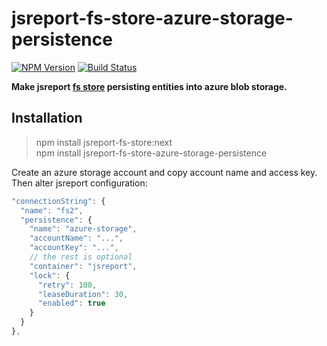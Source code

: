 # jsreport-fs-store-azure-storage-persistence
[![NPM Version](http://img.shields.io/npm/v/jsreport-fs-store-azure-storage-persistence.svg?style=flat-square)](https://npmjs.com/package/jsreport-fs-store-azure-storage-persistence)
[![Build Status](https://travis-ci.org/jsreport/jsreport-fs-store-azure-storage-persistence.png?branch=master)](https://travis-ci.org/jsreport/jsreport-fs-store-azure-storage-persistence)

**Make jsreport [fs store](https://github.com/jsreport/jsreport-fs-store) persisting entities into azure blob storage.**


## Installation

> npm install jsreport-fs-store:next    
> npm install jsreport-fs-store-azure-storage-persistence

Create an azure storage account and copy account name and access key.  Then alter jsreport configuration:
```js
"connectionString": { 
  "name": "fs2",
  "persistence": {
    "name": "azure-storage",
    "accountName": "...",
    "accountKey": "...",
    // the rest is optional
    "container": "jsreport",
    "lock": {
      "retry": 100,
      "leaseDuration": 30,
      "enabled": true
    }
  }
},	
```